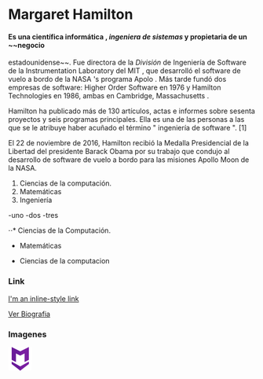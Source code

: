 # Margaret Hamilton

#### Es una __científica informática__ , *ingeniera de sistemas* y propietaria de un ~~negocio 
estadounidense~~.
Fue directora de la *División* de Ingeniería de Software de la Instrumentation Laboratory del MIT , que desarrolló el software de vuelo a bordo de la NASA 's programa Apolo . Más tarde fundó dos empresas de software: Higher Order Software en 1976 y Hamilton Technologies en 1986, ambas en Cambridge, Massachusetts .

Hamilton ha publicado más de 130 artículos, actas e informes sobre sesenta proyectos y seis programas principales. Ella es una de las personas a las que se le atribuye haber acuñado el término " ingeniería de software ". [1]

El 22 de noviembre de 2016, Hamilton recibió la Medalla Presidencial de la Libertad del presidente Barack Obama por su trabajo que condujo al desarrollo de software de vuelo a bordo para las misiones Apollo Moon de la NASA.

1. Ciencias de la computación.
2. Matemáticas
3. Ingeniería

-uno
-dos
-tres

⋅⋅* Ciencias de la Computación.

* Matemáticas
- Ciencias de la computacion

### Link

[I'm an inline-style link](https://www.google.com)

[Ver Biografia ](https://en.wikipedia.org/wiki/Margaret_Hamilton_(software_engineer))

### Imagenes

![alt text](https://github.com/adam-p/markdown-here/raw/master/src/common/images/icon48.png "Logo Title Text 1")
